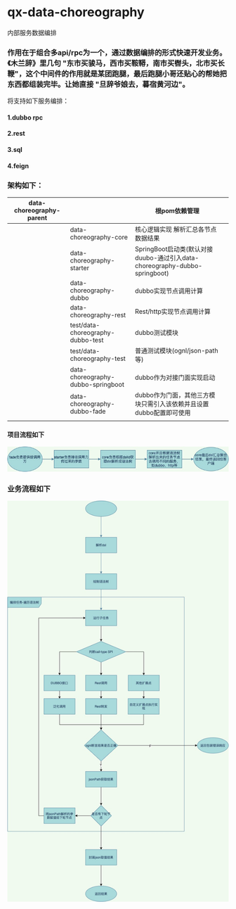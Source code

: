 # qx-data-choreography

内部服务数据编排


### 作用在于组合多api/rpc为一个，通过数据编排的形式快速开发业务。《木兰辞》里几句 "东市买骏马，西市买鞍鞯，南市买辔头，北市买长鞭"，这个中间件的作用就是某团跑腿，最后跑腿小哥还贴心的帮她把东西都组装完毕。让她直接 "旦辞爷娘去，暮宿黄河边"。

将支持如下服务编排：

#### 1.dubbo rpc

#### 2.rest

#### 3.sql

#### 4.feign

### 架构如下：

| data-choreography-parent |                                    | 根pom依赖管理                                                |      |
| ------------------------ | ---------------------------------- | ------------------------------------------------------------ | ---- |
|                          | data-choreography-core             | 核心逻辑实现  解析汇总各节点数据结果                                              |      |
|                          | data-choreography-starter          | SpringBoot启动类(默认对接duubo-通过引入data-choreography-dubbo-springboot) |      |
|                          | data-choreography-dubbo            | dubbo实现节点调用计算                                        |      |
|                          | data-choreography-rest             | Rest/http实现节点调用计算                                    |      |
|                          | test/data-choreography-dubbo-test  | dubbo测试模块                                                |      |
|                          | test/data-choreography-test        | 普通测试模块(ognl/json-path等)                               |      |
|                          | data-choreography-dubbo-springboot | dubbo作为对接门面实现启动                                    |      |
|                          | data-choreography-dubbo-fade       | dubbo作为门面，其他三方模块只需引入该依赖并且设置dubbo配置即可使用 |      |
|                          |                                    |                                                              |      |

#### 项目流程如下
![flawt1.jpg](flawt1.jpg)
### 业务流程如下
![flawt.jpg](flawt.jpg)

